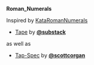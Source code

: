 **Roman_Numerals**

Inspired by [KataRomanNumerals](http://codingdojo.org/)

* [Tape](https://www.npmjs.com/package/tape) by **[@substack](https://www.npmjs.com/~substack)** 

 as well as 

* [Tap-Spec](https://www.npmjs.com/package/tap-spec) by **[@scottcorgan](https://www.npmjs.com/~scottcorgan)**